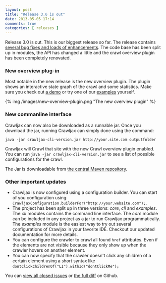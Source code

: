 ```yaml
---
layout: post
title: "Release 3.0 is out"
date: 2013-05-05 17:14
comments: true
categories: [ releases ]
---
```

Release 3.0 is out. This is our biggest release so far. The release contains [several bug fixes and loads of enhancements](https://github.com/crawljax/crawljax/issues?milestone=3&state=closed). The code base has been split up in modules, the API has changed a little and the crawl overview plugin has been completely renovated.

### New overview plug-in

Most notable in the new release is the new overview plugin. The plugin shows an interactive state graph of the crawl and some statistics. Make sure you check out [a demo](http://crawls.crawljax.com) or try one of our [examples](https://github.com/crawljax/crawljax/tree/master/examples) yourself.

{% img /images/new-overview-plugin.png  "The new overview plugin" %}

### New commanline interface

Crawljax can now also be downloaded as a runnable jar. Once you download the jar, running Crawljax can simply done using the command:

	java -jar crawljax-cli-version.jar http://your.site.com outputfolder
	
Crawljax will Crawl that site with the new Crawl overview plugin enabled. You can run `java -jar crawljax-cli-version.jar` to see a list of possible configurations for the crawl.

The Jar is downloadable from [the central Maven repository](http://search.maven.org/#search%7Cga%7C1%7Ccrawljax).

### Other important updates

* Crawljax is now configured using a configuration builder. You can start of you configuration using `CrawljaxConfiguration.builderFor("http://your.website.com");`.
* The project has been split up in three versions: *core*, *cli* and *examples*. The *cli* modules contains the command line interface. The *core* module can be included in any project as a jar to run Crawljax programmatically. The *examples* module is the easiest way to try out several configurations of Crawljax in your favorite IDE. Checkout our updated documentation for more details. 
* You can configure the crawler to crawl all found `href` attributes. Even if the elements are not visible because they only show up when the crawler hovers on another element.
* You can now specify  that the crawler doesn't click any children of a certain element using a short syntax like `dontClickChildrenOf("LI").withId("dontClickMe");`

You can [view all closed issues](https://github.com/crawljax/crawljax/issues?milestone=3&page=1&state=closed) or [the full diff](https://github.com/crawljax/crawljax/compare/crawljax-2.2...crawljax-3.0) on Github.